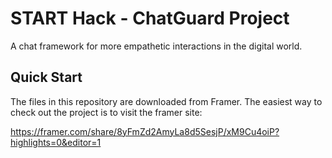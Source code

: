 # START Hack - ChatGuard Project

A chat framework for more empathetic interactions in the digital world.

## Quick Start

The files in this repository are downloaded from Framer. The easiest way to check out the project is to visit the framer site:

https://framer.com/share/8yFmZd2AmyLa8d5SesjP/xM9Cu4oiP?highlights=0&editor=1
